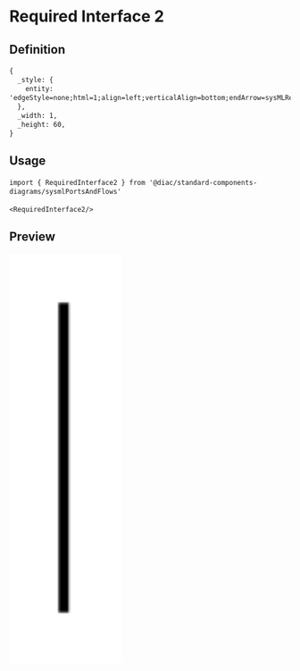 # Required Interface 2

## Definition

```
{
  _style: { 
    entity: 'edgeStyle=none;html=1;align=left;verticalAlign=bottom;endArrow=sysMLReqInt;endSize=8;exitX=0;exitY=0.5;',
  },
  _width: 1,
  _height: 60,
}
```

## Usage

```
import { RequiredInterface2 } from '@diac/standard-components-diagrams/sysmlPortsAndFlows'

<RequiredInterface2/>
```

## Preview

<img src="./required-interface-2.png" width="200"/>
